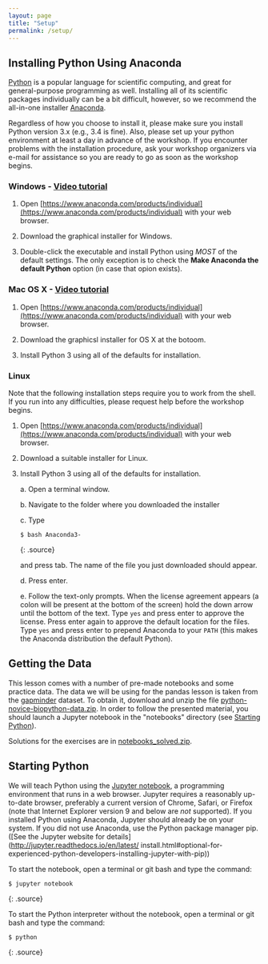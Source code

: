 ```yaml
---
layout: page
title: "Setup"
permalink: /setup/
---
```


## Installing Python Using Anaconda

[Python](https://python.org) is a popular language for scientific computing, and great for
general-purpose programming as well. Installing all of its scientific packages
individually can be a bit difficult, however, so we recommend the all-in-one
installer [Anaconda](https://www.continuum.io/anaconda).

Regardless of how you choose to install it, please make sure you install Python
version 3.x (e.g., 3.4 is fine). Also, please set up your python environment at 
least a day in advance of the workshop.  If you encounter problems with the 
installation procedure, ask your workshop organizers via e-mail for assistance so
you are ready to go as soon as the workshop begins.

### Windows - [Video tutorial](https://www.youtube.com/watch?v=xxQ0mzZ8UvA)

1. Open [https://www.anaconda.com/products/individual](https://www.anaconda.com/products/individual) 
    with your web browser.

2. Download the graphical installer for Windows.

3. Double-click the executable and install Python using _MOST_ of the
    default settings. The only exception is to check the 
    **Make Anaconda the default Python** option (in case that opion exists).

### Mac OS X - [Video tutorial](https://www.youtube.com/watch?v=TcSAln46u9U)

1. Open [https://www.anaconda.com/products/individual](https://www.anaconda.com/products/individual) 
    with your web browser.

2. Download the graphicsl installer for OS X at the botoom.

3. Install Python 3 using all of the defaults for installation.

### Linux
Note that the following installation steps require you to work from the shell. 
If you run into any difficulties, please request help before the workshop begins.

1.  Open [https://www.anaconda.com/products/individual](https://www.anaconda.com/products/individual)
     with your web browser.

2.  Download a suitable installer for Linux.

3.  Install Python 3 using all of the defaults for installation.

    a.  Open a terminal window.

    b.  Navigate to the folder where you downloaded the installer

    c.  Type

    ~~~
    $ bash Anaconda3-
    ~~~
    {: .source}

    and press tab.  The name of the file you just downloaded should appear.

    d.  Press enter.

    e.  Follow the text-only prompts.  When the license agreement appears (a colon
        will be present at the bottom of the screen) hold the down arrow until the 
        bottom of the text. Type `yes` and press enter to approve the license. Press 
        enter again to approve the default location for the files. Type `yes` and 
        press enter to prepend Anaconda to your `PATH` (this makes the Anaconda 
        distribution the default Python).

## Getting the Data

This lesson comes with a number of pre-made notebooks and some practice data.
The data we will be using for the pandas lesson is taken from the [gapminder](http://gapminder.org) dataset.
To obtain it, download and unzip the file 
[python-novice-biopython-data.zip][data-zip].
In order to follow the presented material, you should launch a Jupyter 
notebook in the "notebooks" directory (see [Starting Python](#Starting-Python)).

Solutions for the exercises are in
[notebooks_solved.zip][data-solved-zip].

## Starting Python

We will teach Python using the [Jupyter notebook](http://jupyter.org/), a 
programming environment that runs in a web browser. Jupyter requires a reasonably 
up-to-date browser, preferably a current version of Chrome, Safari, or Firefox 
(note that Internet Explorer version 9 and below are *not* supported). If you 
installed Python using Anaconda, Jupyter should already be on your system. If 
you did not use Anaconda, use the Python package manager pip.
([See the Jupyter website for details](http://jupyter.readthedocs.io/en/latest/
install.html#optional-for-experienced-python-developers-installing-jupyter-with-pip))

To start the notebook, open a terminal or git bash and type the command:

~~~
$ jupyter notebook
~~~
{: .source}

To start the Python interpreter without the notebook, open a terminal 
or git bash and type the command:

~~~
$ python
~~~
{: .source}

[data-zip]: {{site.github.repository_url}}/blob/gh-pages/files/python-novice-biopython-data.zip?raw=true
[data-solved-zip]: {{site.github.repository_url}}/blob/gh-pages/files/notebooks_solved.zip?raw=true
